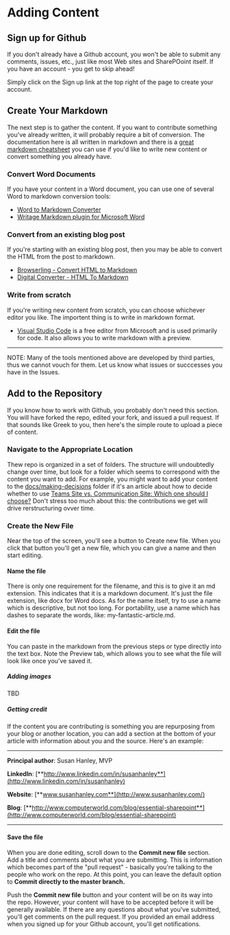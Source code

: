# Adding Content

## Sign up for Github

If you don't already have a Github account, you won't be able to submit any comments, issues, etc., just like most Web sites and SharePOoint itself. If you have an account - you get to skip ahead!

Simply click on the Sign up link at the top right of the page to create your account.

## Create Your Markdown

The next step is to gather the content. If you want to contribute something you've already written, it will probably require a bit of conversion. The documentation here is all written in markdown and there is a [great markdown cheatsheet](https://github.com/adam-p/markdown-here/wiki/Markdown-Cheatsheet) you can use if you'd like to write new content or convert something you already have.

### Convert Word Documents

If you have your content in a Word document, you can use one of several Word to markdown conversion tools:

* [Word to Markdown Converter](https://word2md.com/)
* [Writage Markdown plugin for Microsoft Word](http://www.writage.com/)

### Convert from an existing blog post

If you're starting with an existing blog post, then you may be able to convert the HTML from the post to markdown.

* [Browserling - Convert HTML to Markdown](https://www.browserling.com/tools/html-to-markdown)
* [Digital Converter - HTML To Markdown](https://digitalconverter.azurewebsites.net/HTML-to-Markdown-converter)

### Write from scratch

If you're writing new content from scratch, you can choose whichever editor you like. The importent thing is to write in markdown format.

* [Visual Studio Code](https://code.visualstudio.com/) is a free editor from Microsoft and is used primarily for code. It also allows you to write markdown with a preview.

---

NOTE: Many of the tools mentioned above are developed by third parties, thus we cannot vouch for them. Let us know what issues or succcesses you have in the Issues.

## Add to the Repository

If you know how to work with Github, you probably don't need this section. You will have forked the repo, edited your fork, and issued a pull request. If that sounds like Greek to you, then here's the simple route to upload a piece of content.

### Navigate to the Appropriate Location

Thew repo is organized in a set of folders. The structure will undoubtedly change over time, but look for a folder which seems to correspond with the content you want to add. For example, you might want to add your content to the [docs/making-decisions](https://github.com/SharePoint/sp-usage-docs/tree/master/docs/making-decisions) folder if it's an article about how to decide whether to use [Teams Site vs. Communication Site: Which one should I choose?](docs\making-decisions\team-site-or-communication-site.md) Don't stress too much about this: the contributions we get will drive rerstructuring ovver time.

### Create the New File

Near the top of the screen, you'll see a button to Create new file. When you click that button you'll get a new file, which you can give a name and then start editing.

#### Name the file

There is only one requirement for the filename, and this is to give it an md extension. This indicates that it is a markdown document. It's just the file extension, like docx for Word docs. As for the name itself, try to use a name which is descriptive, but not too long. For portability, use a name which has dashes to separate the words, like: my-fantastic-article.md.

#### Edit the file

You can paste in the markdown from the previous steps or type directly into the text box. Note the Preview tab, which allows you to see what the file will look like once you've saved it.

##### Adding images

TBD

##### Getting credit

If the content you are contributing is something you are repurposing from your blog or another location, you can add a section at the bottom of your article with information about you and the source. Here's an example:

---

**Principal author**: Susan Hanley, MVP

**LinkedIn**: [**http://www.linkedin.com/in/susanhanley**](http://www.linkedin.com/in/susanhanley)

**Website**: [**www.susanhanley.com**](http://www.susanhanley.com/)

**Blog**: [**http://www.computerworld.com/blog/essential-sharepoint**](http://www.computerworld.com/blog/essential-sharepoint)

---

#### Save the file

When you are done editing, scroll down to the **Commit new file** section. Add a title and comments about what you are submitting. This is information which becomes part of the "pull request" - basically you're talking to the people who work on the repo. At this point, you can leave the default option to **Commit directly to the master branch.**

Push the **Commit new file** button and your content will be on its way into the repo. However, your content will have to be accepted before it will be generally available. If there are any questions about what you've submitted, you'll get comments on the pull request. If you provided an email address when you signed up for your Github account, you'll get notifications.
